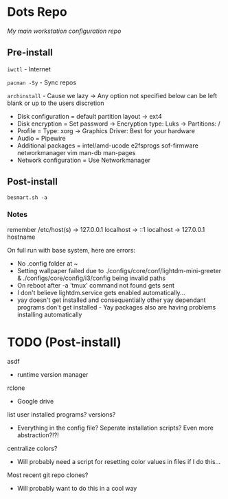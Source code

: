 # Dots Repo
*My main workstation configuration repo*

## Pre-install
<!-- Watch all the Arch normies cry over archinstall lol -->

`iwctl` - Internet

`pacman -Sy` - Sync repos

`archinstall` - Cause we lazy -> Any option not specified below can be left blank or up to the users discretion

- Disk configuration = default partition layout -> ext4
- Disk encryption = Set password -> Encryption type: Luks -> Partitions: /
- Profile = Type: xorg -> Graphics Driver: Best for your hardware
- Audio = Pipewire
- Additional packages = intel/amd-ucode e2fsprogs sof-firmware networkmanager vim man-db man-pages
- Network configuration = Use Networkmanager
 
## Post-install
`besmart.sh -a`

### Notes
remember /etc/host(s) -> 127.0.0.1 localhost -> ::1 localhost -> 127.0.0.1 hostname

On full run with base system, here are errors:
- No .config folder at ~
- Setting wallpaper failed due to ./configs/core/conf/lightdm-mini-greeter & ./configs/core/config/i3/config being invalid paths
- On reboot after -a 'tmux' command not found gets sent
- I don't believe lightdm.service gets enabled automatically...
- yay doesn't get installed and consequentially other yay dependant programs don't get installed - Yay packages also are having problems installing automatically

# TODO (Post-install)
asdf
- runtime version manager

rclone
- Google drive

list user installed programs? versions?
- Everything in the config file? Seperate installation scripts? Even more abstraction?!?!

centralize colors?
- Will probably need a script for resetting color values in files if I do this...

Most recent git repo clones?
- Will probably want to do this in a cool way
